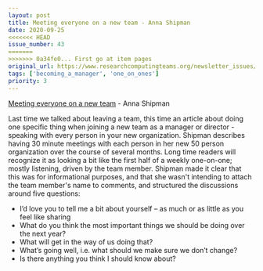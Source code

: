 ```yaml
---
layout: post
title: Meeting everyone on a new team - Anna Shipman
date: 2020-09-25
<<<<<<< HEAD
issue_number: 43
=======
>>>>>>> 0a34fe0... First go at item pages
original_url: https://www.researchcomputingteams.org/newsletter_issues/0043
tags: ['becoming_a_manager', 'one_on_ones']
priority: 3
---
```


<!-- markdownlint-disable MD033 -->
<!-- markdownlint-disable MD041 -->
<!-- markdownlint-disable MD049 -->

[Meeting everyone on a new team](https://www.annashipman.co.uk/jfdi/meeting-everyone.html) - Anna Shipman

Last time we talked about leaving a team, this time an article about doing one specific thing when joining a new team as a manager or director - speaking with every person in your new organization. Shipman describes having 30 minute meetings with each person in her new 50 person organization over the course of several months. Long time readers will recognize it as looking a bit like the first half of a weekly one-on-one; mostly listening, driven by the team member. Shipman made it clear that this was for informational purposes, and that she wasn't intending to attach the team member's name to comments, and structured the discussions around five questions:

- I’d love you to tell me a bit about yourself – as much or as little as you feel like sharing
- What do you think the most important things we should be doing over the next year?
- What will get in the way of us doing that?
- What’s going well, i.e. what should we make sure we don’t change?
- Is there anything you think I should know about?